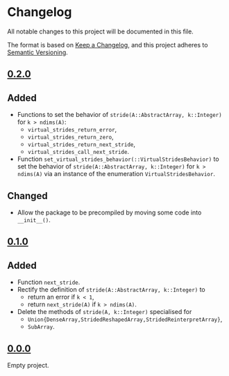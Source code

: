 # Changelog

All notable changes to this project will be documented in this file.

The format is based on [Keep a Changelog](https://keepachangelog.com),
and this project adheres to [Semantic Versioning](https://semver.org).

<!--
Types of changes:
- `Added` for new features;
- `Changed` for changes in existing functionality;
- `Deprecated` for soon-to-be removed features;
- `Removed` for now removed features;
- `Fixed` for any bug fixes;
- `Security` in case of vulnerabilities.
-->

## [0.2.0]

## Added

- Functions to set the behavior of `stride(A::AbstractArray, k::Integer)` for `k > ndims(A)`:
  - `virtual_strides_return_error`,
  - `virtual_strides_return_zero`,
  - `virtual_strides_return_next_stride`,
  - `virtual_strides_call_next_stride`.
- Function `set_virtual_strides_behavior(::VirtualStridesBehavior)` to set the behavior of
  `stride(A::AbstractArray, k::Integer)` for `k > ndims(A)` via an instance of
  the enumeration `VirtualStridesBehavior`.

## Changed

- Allow the package to be precompiled by moving some code into `__init__()`.

## [0.1.0]

## Added

- Function `next_stride`.
- Rectify the definition of `stride(A::AbstractArray, k::Integer)` to
  - return an error if `k < 1`,
  - return `next_stride(A)` if `k > ndims(A)`.
- Delete the methods of `stride(A, k::Integer)` specialised for
  - `Union{DenseArray,StridedReshapedArray,StridedReinterpretArray}`,
  - `SubArray`.

## [0.0.0]

Empty project.

[0.2.0]: https://github.com/FedericoStra/NextStride.jl/compare/v0.0.0...v0.2.0
[0.1.0]: https://github.com/FedericoStra/NextStride.jl/compare/v0.0.0...v0.1.0
[0.0.0]: https://github.com/FedericoStra/NextStride.jl/releases/tag/v0.0.0
